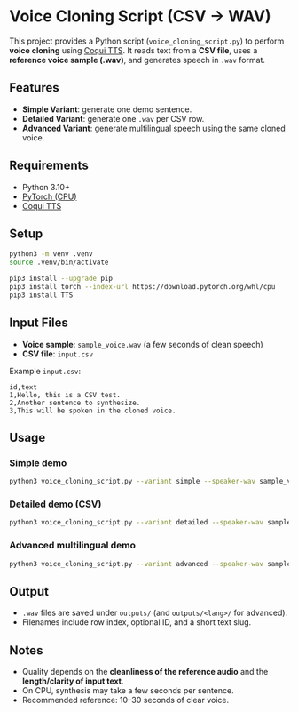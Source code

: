 # Voice Cloning Script (CSV -> WAV)

This project provides a Python script (`voice_cloning_script.py`) to perform **voice cloning** using [Coqui TTS](https://github.com/coqui-ai/TTS).
It reads text from a **CSV file**, uses a **reference voice sample (.wav)**, and generates speech in `.wav` format.

## Features
- **Simple Variant**: generate one demo sentence.
- **Detailed Variant**: generate one `.wav` per CSV row.
- **Advanced Variant**: generate multilingual speech using the same cloned voice.

## Requirements
- Python 3.10+
- [PyTorch (CPU)](https://pytorch.org/)
- [Coqui TTS](https://github.com/coqui-ai/TTS)

## Setup

```bash
python3 -m venv .venv
source .venv/bin/activate

pip3 install --upgrade pip
pip3 install torch --index-url https://download.pytorch.org/whl/cpu
pip3 install TTS
```

## Input Files
- **Voice sample**: `sample_voice.wav` (a few seconds of clean speech)
- **CSV file**: `input.csv`

Example `input.csv`:

```csv
id,text
1,Hello, this is a CSV test.
2,Another sentence to synthesize.
3,This will be spoken in the cloned voice.
```

## Usage

### Simple demo
```bash
python3 voice_cloning_script.py --variant simple --speaker-wav sample_voice.wav --outdir outputs --language en --cpu
```

### Detailed demo (CSV)
```bash
python3 voice_cloning_script.py --variant detailed --speaker-wav sample_voice.wav --input-csv input.csv --outdir outputs --language en --cpu
```

### Advanced multilingual demo
```bash
python3 voice_cloning_script.py --variant advanced --speaker-wav sample_voice.wav --input-csv input.csv --outdir outputs --langs "en,fr-fr,pt-br" --cpu
```

## Output
- `.wav` files are saved under `outputs/` (and `outputs/<lang>/` for advanced).
- Filenames include row index, optional ID, and a short text slug.

## Notes
- Quality depends on the **cleanliness of the reference audio** and the **length/clarity of input text**.
- On CPU, synthesis may take a few seconds per sentence.
- Recommended reference: 10–30 seconds of clear voice.
